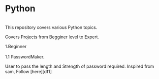 # Python
<br>
This repository covers various Python topics.
<br>
<p>Covers Projects from Begginer level to Expert.</p>
  1.Beginner<br>
    <br>1.1 PasswordMaker.
    <p>
   User to pass the length and Strength of password required.
   Inspired from sam, 
   Follow [here][df1] 
 
 
 
 [df1]:<https://www.youtube.com/watch?v=3j6v4wBZWR8&t=2996s>
    
        
    


